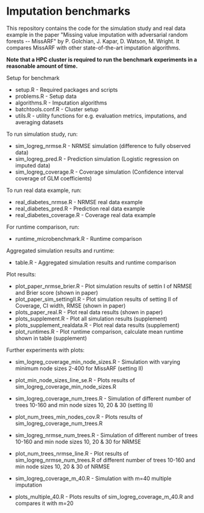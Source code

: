 # Imputation benchmarks
This repository contains the code for the simulation study and real data example 
in the paper "Missing value imputation with adversarial random forests -- MissARF" 
by P. Golchian, J. Kapar, D. Watson, M. Wright. It compares MissARF with other 
state-of-the-art imputation algorithms.

**Note that a HPC cluster is required to run the benchmark experiments in a reasonable amount of time.**

Setup for benchmark
* setup.R - Required packages and scripts
* problems.R - Setup data 
* algorithms.R - Imputation algorithms
* batchtools.conf.R - Cluster setup
* utils.R - utility functions for e.g. evaluation metrics, imputations, and averaging datasets

To run simulation study, run: 
* sim_logreg_nrmse.R - NRMSE simulation (difference to fully observed data)
* sim_logreg_pred.R - Prediction simulation (Logistic regression on imputed data)
* sim_logreg_coverage.R - Coverage simulation (Confidence interval coverage of GLM coefficients)

To run real data example, run:
* real_diabetes_nrmse.R - NRMSE real data example
* real_diabetes_pred.R - Prediction real data example
* real_diabetes_coverage.R - Coverage real data example

For runtime comparison, run:
* runtime_microbenchmark.R - Runtime comparison

Aggregated simulation results and runtime:
* table.R - Aggregated simulation results and runtime comparison

Plot results:
* plot_paper_nrmse_brier.R - Plot simulation results of settin I of NRMSE and Brier score (shown in paper)
* plot_paper_sim_settingII.R - Plot simulation results of setting II of Coverage, CI width, RMSE (shown in paper)
* plots_paper_real.R - Plot real data results (shown in paper)
* plots_supplement.R - Plot all simulation results (supplement)
* plots_supplement_realdata.R - Plot real data results (supplement)
* plot_runtimes.R - Plot runtime comparison, calculate mean runtime shown in table (supplement)

Further experiments with plots:
* sim_logreg_coverage_min_node_sizes.R - Simulation with varying minimum node sizes 2-400 for MissARF (setting II)
* plot_min_node_sizes_line_se.R - Plots results of sim_logreg_coverage_min_node_sizes.R 

* sim_logreg_coverage_num_trees.R - Simulation of different number of trees 10-160 and min node sizes 10, 20 & 30 (setting II)
* plot_num_trees_min_nodes_cov.R - Plots results of sim_logreg_coverage_num_trees.R
* sim_logreg_nrmse_num_trees.R - Simulation of different number of trees 10-160 and min node sizes 10, 20 & 30 for NRMSE 
* plot_num_trees_nrmse_line.R - Plot results of sim_logreg_nrmse_num_trees.R of different number of trees 10-160 and min node sizes 10, 20 & 30 of NRMSE

* sim_logreg_coverage_m_40.R - Simulation with m=40 multiple imputation
* plots_multiple_40.R - Plots results of sim_logreg_coverage_m_40.R and compares it with m=20


